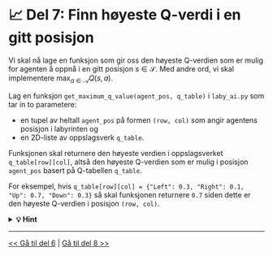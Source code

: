 # &#128200; Del 7: Finn høyeste Q-verdi i en gitt posisjon

Vi skal nå lage en funksjon som gir oss den høyeste Q-verdien som er mulig for agenten å oppnå i en gitt posisjon $s\in\mathcal{S}$. Med andre ord, vi skal implementere $\max_{a\in\mathcal{A}}Q(s,a)$.

Lag en funksjon `get_maximum_q_value(agent_pos, q_table)` i `laby_ai.py` som tar in to parametere: 

- en tupel av heltall `agent_pos` på formen `(row, col)` som angir agentens posisjon i labyrinten og 
- en 2D-liste av oppslagsverk `q_table`. 

Funksjonen skal returnere den høyeste verdien i oppslagsverket `q_table[row][col]`, altså den høyeste Q-verdien som er mulig i posisjon `agent_pos` basert på Q-tabellen `q_table`.

For eksempel, hvis `q_table[row][col] = {"Left": 0.3, "Right": 0.1, "Up": 0.7, "Down": 0.3}` så skal funksjonen returnere `0.7` siden dette er den høyeste Q-verdien i posisjon `(row, col)`. 

<details>
  <summary><b>&#128161; Hint</b></summary>

 - For å hente ut en liste med alle verdiene i et oppslagsverk `my_dict` kan du kalle `my_dict.values()`.
 - For å finne den høyeste verdien i en liste `my_list` (med tall) kan du kalle `max(my_list)`.

For eksempel så vil følgende kodesnutt skrive ut den høyeste verdien i `my_dict` som her er `0.8`:

 ```python
my_dict = {"a": 0.3, "b": 0.8, "c": -1.2}
values = my_dict.values()
max_value = max(values)
print(max_value)
 ```

</details>


---

[<< Gå til del 6](./del_6.md) | [Gå til del 8 >>](./del_8.md)
